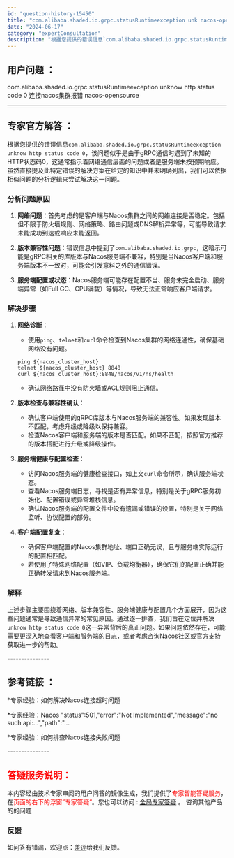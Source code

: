```yaml
---
id: "question-history-15450"
title: "com.alibaba.shaded.io.grpc.statusRuntimeexception unk nacos-opensource"
date: "2024-06-17"
category: "expertConsultation"
description: "根据您提供的错误信息`com.alibaba.shaded.io.grpc.statusRuntimeexception unknow http status code 0`，该问题似乎是由于gRPC通信时遇到了未知的HTTP状态码0，这通常指示着网络通信层面的问题或者是服务端未按预期响应。虽然直接"
---
```


## 用户问题 ： 
 com.alibaba.shaded.io.grpc.statusRuntimeexception unknow http status code 0 连接nacos集群报错 nacos-opensource 

---------------
## 专家官方解答 ：

根据您提供的错误信息`com.alibaba.shaded.io.grpc.statusRuntimeexception unknow http status code 0`，该问题似乎是由于gRPC通信时遇到了未知的HTTP状态码0，这通常指示着网络通信层面的问题或者是服务端未按预期响应。虽然直接提及此特定错误的解决方案在给定的知识中并未明确列出，我们可以依据相似问题的分析逻辑来尝试解决这一问题。

### 分析问题原因

1. **网络问题**：首先考虑的是客户端与Nacos集群之间的网络连接是否稳定。包括但不限于防火墙规则、网络策略、路由问题或DNS解析异常等，可能导致请求未能成功到达或响应未能返回。

2. **版本兼容性问题**：错误信息中提到了`com.alibaba.shaded.io.grpc`，这暗示可能是gRPC相关的库版本与Nacos服务端不兼容，特别是当Nacos客户端和服务端版本不一致时，可能会引发意料之外的通信错误。

3. **服务端配置或状态**：Nacos服务端可能存在配置不当、服务未完全启动、服务端异常（如Full GC、CPU满载）等情况，导致无法正常响应客户端请求。

### 解决步骤

1. **网络诊断**：
    - 使用`ping`、`telnet`和`curl`命令检查到Nacos集群的网络连通性，确保基础网络没有问题。
    ```shell
    ping ${nacos_cluster_host}
    telnet ${nacos_cluster_host} 8848
    curl ${nacos_cluster_host}:8848/nacos/v1/ns/health
    ```
    - 确认网络路径中没有防火墙或ACL规则阻止通信。

2. **版本检查与兼容性确认**：
    - 确认客户端使用的gRPC库版本与Nacos服务端的兼容性。如果发现版本不匹配，考虑升级或降级以保持兼容。
    - 检查Nacos客户端和服务端的版本是否匹配。如果不匹配，按照官方推荐的版本搭配进行升级或降级操作。

3. **服务端健康与配置检查**：
    - 访问Nacos服务端的健康检查接口，如上文`curl`命令所示，确认服务端状态。
    - 查看Nacos服务端日志，寻找是否有异常信息，特别是关于gRPC服务初始化、配置错误或异常堆栈信息。
    - 确认Nacos服务端的配置文件中没有遗漏或错误的设置，特别是关于网络监听、协议配置的部分。

4. **客户端配置复查**：
    - 确保客户端配置的Nacos集群地址、端口正确无误，且与服务端实际运行的配置相匹配。
    - 若使用了特殊网络配置（如VIP、负载均衡器），确保它们的配置正确并能正确转发请求到Nacos服务端。

### 解释

上述步骤主要围绕着网络、版本兼容性、服务端健康与配置几个方面展开，因为这些问题通常是导致通信异常的常见原因。通过逐一排查，我们旨在定位并解决`unknow http status code 0`这一异常背后的真正问题。如果问题依然存在，可能需要更深入地查看客户端和服务端的日志，或者考虑咨询Nacos社区或官方支持获取进一步的帮助。


<font color="#949494">---------------</font> 


## 参考链接 ：

*专家经验：如何解决Nacos连接超时问题 
 
 *专家经验：Nacos "status":501,"error":"Not Implemented","message":"no such api:...","path":"... 
 
 *专家经验：如何排查Nacos连接失败问题 


 <font color="#949494">---------------</font> 
 


## <font color="#FF0000">答疑服务说明：</font> 

本内容经由技术专家审阅的用户问答的镜像生成，我们提供了<font color="#FF0000">专家智能答疑服务</font>，在<font color="#FF0000">页面的右下的浮窗”专家答疑“</font>。您也可以访问 : [全局专家答疑](https://answer.opensource.alibaba.com/docs/intro) 。 咨询其他产品的的问题

### 反馈
如问答有错漏，欢迎点：[差评](https://ai.nacos.io/user/feedbackByEnhancerGradePOJOID?enhancerGradePOJOId=15520)给我们反馈。
